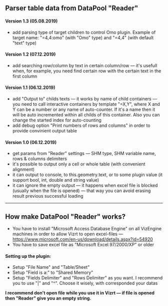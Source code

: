 ## Parser table data from DataPool "Reader"

#### Version 1.3 (05.08.2019)
* add parsing type of target children to control Omo plugin. Example of target name: "=4,4:omo" (with "Omo" type) and "=4,4" (with default "text" type)

#### Version 1.2 (07.12.2019)
* add searching row/column by text in certain column/row — it's usefull when, for example, you need find certain row with the certain text in the first column

#### Version 1.1 (06.12.2019)
* add "Output to" childs texts — it works by name of child containers — you need to call interactive containers by template "=X,Y", where X and Y can be a number or any name of auto-counter. If it's a name then it will be auto incremented within all childs of this container. Also you can change the started index for auto-counting
* add debug option "Print numbers of rows and columns" in order to provide convinient output table

#### Version 1.0 (06.12.2019)
* get params from "Reader" settings — SHM type, SHM variable name, rows & columns delimiters
* it's possible to output only a cell or whole table (with convenient alignment)
* it can output to console, to this.geometry.text, or to some plugin value (it support bool, int, double and string value)
* it can ignore the empty output — it happens when excel file is blocked (usually when the file is opened) — that way you can avoid erasing result previous successful loading

---

## How make DataPool "Reader" works?
* You have to install "Microsoft Access Database Engine" on all VizEngine machines in order to allow Vizrt to open excel-files — https://www.microsoft.com/en-us/download/details.aspx?id=54920
* You have to save excel file as "Microsoft Excel 97/2000/XP" or older

#### Setting up the plugin:
* Setup "File Name" and "Table/Sheet"
* Setup "Field is a:" to "Shared Memory"
* Setup "Fields Delimiter" and "Rows Delimiter" as you want. I recommend you to use "|" and "^". Choose it wisely, with corresponded your datas

__I recommend don't open file while you use it in Vizrt — if file is opened then "Reader" give you an empty string.__
